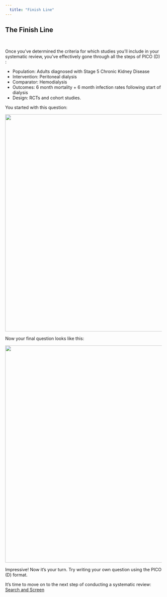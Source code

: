 ```yaml
---
  title: "Finish Line"
---
```



## The Finish Line

<br>

Once you’ve determined the criteria for which studies you’ll include in your systematic review, you’ve effectively gone through all the steps of PICO (D) :

<ul>
	<li>Population: Adults diagnosed with Stage 5 Chronic Kidney Disease</li>
	<li>Intervention: Peritoneal dialysis</li>
	<li>Comparator: Hemodialysis</li>
	<li>Outcomes: 6 month mortality + 6 month infection rates following start of dialysis</li>
	<li>Design: RCTs and cohort studies.</li>
</ul>


You started with this question:


<center>
<img src="{{site.baseurl}}/img/pop1.PNG" width="700" >
</center>




Now your final question looks like this:

<center>
<img src="{{site.baseurl}}/img/pop9.PNG" width="700" >
</center>

Impressive! Now it’s your turn. Try writing your own question using the PICO (D) format.

It’s time to move on to the next step of conducting a systematic review: <a href = "http://evsynthacademy.org/search-screen/">Search and Screen</a>



